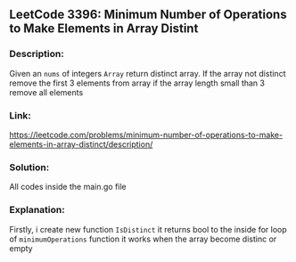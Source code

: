 ## LeetCode 3396: Minimum Number of Operations to Make Elements in Array Distint

### Description:
Given an `nums` of integers `Array` return distinct array. If the array not distinct remove the first 3 elements from array if the array length small than 3 remove all elements

### Link:
https://leetcode.com/problems/minimum-number-of-operations-to-make-elements-in-array-distinct/description/

### Solution:
All codes inside the main.go file

### Explanation:
Firstly, i create new function `IsDistinct` it returns bool to the inside for loop of `minimumOperations` function it works when the array become distinc or empty
